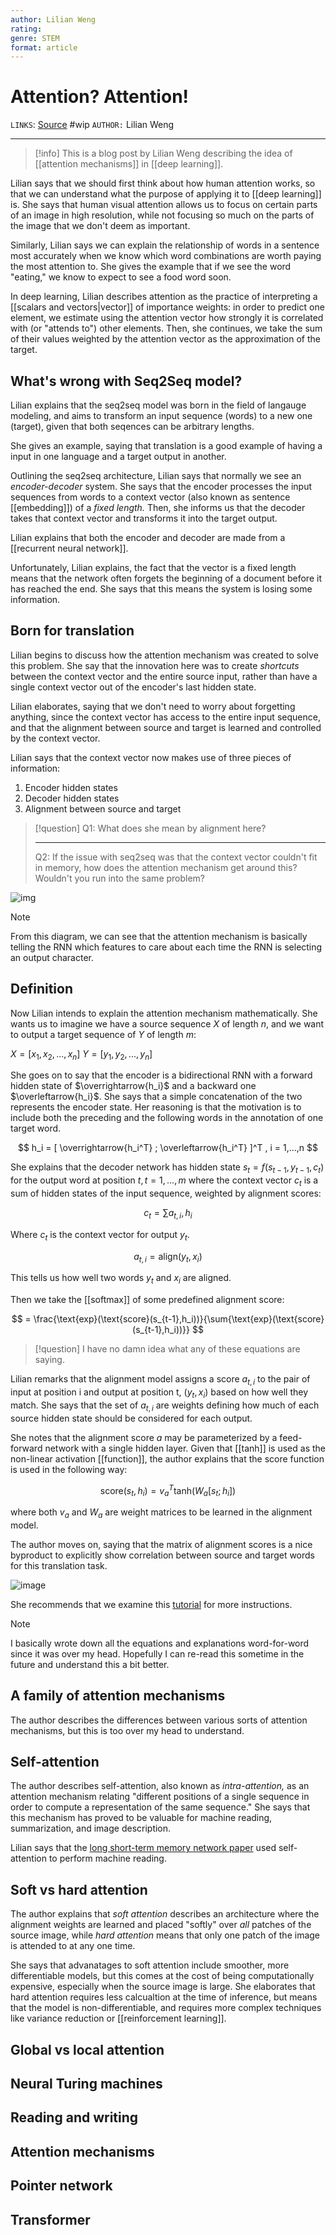 ```yaml
---
author: Lilian Weng
rating:
genre: STEM
format: article
---
```

# Attention? Attention!
`LINKS`: [Source](https://lilianweng.github.io/lil-log/2018/06/24/attention-attention.html#:~:text=In%20a%20nutshell%2C%20attention%20in,may%20have%20read%20in%20many)
#wip 
`AUTHOR:` Lilian Weng

---
> [!info]
> This is a blog post by Lilian Weng describing the idea of [[attention mechanisms]] in [[deep learning]]. 

Lilian says that we should first think about how human attention works, so that we can understand what the purpose of applying it to [[deep learning]] is. She says that human visual attention allows us to focus on certain parts of an image in high resolution, while not focusing so much on the parts of the image that we don't deem as important. 

Similarly, Lilian says we can explain the relationship of words in a sentence most accurately when we know which word combinations are worth paying the most attention to. She gives the example that if we see the word "eating," we know to expect to see a food word soon. 

In deep learning, Lilian describes attention as the practice of interpreting a [[scalars and vectors|vector]] of importance weights: in order to predict one element, we estimate using the attention vector how strongly it is correlated with (or "attends to") other elements. Then, she continues, we take the sum of their values weighted by the attention vector as the approximation of the target.

## What's wrong with Seq2Seq model?
Lilian explains that the seq2seq model was born in the field of langauge modeling, and aims to transform an input sequence (words) to a new one (target), given that both seqences can be arbitrary lengths. 

She gives an example, saying that translation is a good example of having a input in one language and a target output in another. 

Outlining the seq2seq architecture, Lilian says that normally we see an *encoder-decoder* system. She says that the encoder processes the input sequences from words to a context vector (also known as sentence [[embedding]]) of a *fixed length.* Then, she informs us that the decoder takes that context vector and transforms it into the target output. 

Lilian explains that both the encoder and decoder are made from a [[recurrent neural network]]. 

Unfortunately, Lilian explains, the fact that the vector is a fixed length means that the network often forgets the beginning of a document before it has reached the end. She says that this means the system is losing some information. 

## Born for translation
Lilian begins to discuss how the attention mechanism was created to solve this problem. She say that the innovation here was to create *shortcuts* between the context vector and the entire source input, rather than have a single context vector out of the encoder's last hidden state. 

Lilian elaborates, saying that we don't need to worry about forgetting anything, since the context vector has access to the entire input sequence, and that the alignment between source and target is learned and controlled by the context vector.

Lilian says that the context vector now makes use of three pieces of information:
1. Encoder hidden states
2. Decoder hidden states
3. Alignment between source and target

> [!question]
> Q1: What does she mean by alignment here?
> 
> ---
> Q2: If the issue with seq2seq was that the context vector couldn't fit in memory, how does the attention mechanism get around this? Wouldn't you run into the same problem?

![img](https://lilianweng.github.io/lil-log/assets/images/encoder-decoder-attention.png)

> [!note]
> From this diagram, we can see that the attention mechanism is basically telling the RNN which features to care about each time the RNN is selecting an output character. 

## Definition
Now Lilian intends to explain the attention mechanism mathematically. She wants us to imagine we have a source sequence $X$ of length $n$, and we want to output a target sequence of $Y$ of length $m$:

$X = [x_1, x_2,...,x_n]$
$Y = [y_1, y_2,..., y_n]$

She goes on to say that the encoder is a bidirectional RNN with a forward hidden state of $\overrightarrow{h_i}$ and a backward one $\overleftarrow{h_i}$. She says that a simple concatenation of the two represents the encoder state. Her reasoning is that the motivation is to include both the preceding and the following words in the annotation of one target word. 

$$
h_i = [ \overrightarrow{h_i^T} ; \overleftarrow{h_i^T} ]^T
, i = 1,...,n
$$

She explains that the decoder network has hidden state 
$s_t = f(s_{t-1},y_{t-1},c_t)$ for the output word at position $t, t=1,...,m$ where the context vector $c_t$ is a sum of hidden states of the input sequence, weighted by alignment scores:

$$
c_t = \sum{a_{t,i}, h_i}
$$

Where $c_t$ is the context vector for output $y_t$. 

$$
a_{t,i} = \text{align}(y_t, x_i)
$$

This tells us how well two words $y_t$ and $x_i$ are aligned. 

Then we take the [[softmax]] of some predefined alignment score:

$$
= \frac{\text{exp}(\text{score}(s_{t-1},h_i))}{\sum{\text{exp}(\text{score}(s_{t-1},h_i))}}
$$

> [!question]
> I have no damn idea what any of these equations are saying. 

Lilian remarks that the alignment model assigns a score $a_{t,i}$ to the pair of input at position i and output at position t, $(y_t, x_i)$ based on how well they match. She says that the set of ${a_{t,i}}$ are weights defining how much of each source hidden state should be considered for each output. 

She notes that the alignment score $a$ may be parameterized by a feed-forward network with a single hidden layer. Given that [[tanh]] is used as the non-linear activation [[function]], the author explains that the score function is used in the following way:

$$
\text{score}(s_t, h_i) = v_a^T \text{tanh}(W_a[s_t;h_i])
$$

where both $v_a$ and $W_a$ are weight matrices to be learned in the alignment model. 

The author moves on, saying that the matrix of alignment scores is a nice byproduct to explicitly show correlation between source and target words for this translation task. 

![image](https://lilianweng.github.io/lil-log/assets/images/bahdanau-fig3.png)

She recommends that we examine this [tutorial](https://www.tensorflow.org/versions/master/tutorials/seq2seq) for more instructions. 

> [!note]
> I basically wrote down all the equations and explanations word-for-word since it was over my head. Hopefully I can re-read this sometime in the future and understand this a bit better.

## A family of attention mechanisms
The author describes the differences between various sorts of attention mechanisms, but this is too over my head to understand.

## Self-attention
The author describes self-attention, also known as *intra-attention,* as an attention mechanism relating "different positions of a single sequence in order to compute a representation of the same sequence." She says that this mechanism has proved to be valuable for machine reading, summarization, and image description.

Lilian says that the [long short-term memory network paper](https://arxiv.org/pdf/1601.06733.pdf) used self-attention to perform machine reading. 

## Soft vs hard attention
The author explains that *soft attention* describes an architecture where the alignment weights are learned and placed "softly" over *all* patches of the source image, while *hard attention* means that only one patch of the image is attended to at any one time. 

She says that advanatages to soft attention include smoother, more differentiable models, but this comes at the cost of being computationally expensive, especially when the source image is large. She elaborates that hard attention requires less calcualtion at the time of inference, but means that the model is non-differentiable, and requires more complex techniques like variance reduction or [[reinforcement learning]]. 

## Global vs local attention

## Neural Turing machines

## Reading and writing

## Attention mechanisms

## Pointer network

## Transformer